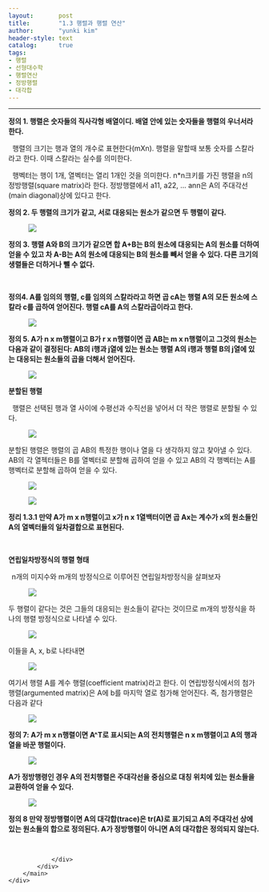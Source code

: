 ```yaml
---
layout:       post
title:        "1.3 행렬과 행렬 연산"
author:       "yunki kim"
header-style: text
catalog:      true
tags: 
- 행렬
- 선형대수학
- 행렬연산
- 정방행렬
- 대각합
---
```


<head></head>
<body id="tt-body-page" class="">
<div id="wrap" class="wrap-right">
    <div id="container">
        <main class="main ">
            <div class="area-main">
                <div class="area-view">
                    <div class="article-header"></div>
                    <hr>
                    <div class="article-view">
                        <div class="contents_style">
                            <p><b>정의 1. 행렬은 숫자들의 직사각형 배열이디. 배열 안에 있는 숫자들을 행렬의 우너서라 한다.</b></p>
<p>&nbsp; 행렬의 크기는 행과 열의 개수로 표현한다(mXn). 행렬을 말할때 보통 숫자를 스칼라 라고 한다. 이때 스칼라는 실수를 의미한다.&nbsp;</p>
<p>&nbsp; 행벡터는 행이 1개, 열벡터는 열리 1개인 것을 의미한다. n*n크키를 가진 행렬을 n의 정방행렬(square matrix)라 한다. 정방행렬에서 a11, a22, ... ann은 A의 주대각선(main diagonal)상에 있다고 한다.&nbsp;</p>
<p><b>정의 2. 두 행렬의 크기가 같고, 서로 대응되는 원소가 같으면 두 행렬이 같다.</b></p>
<p></p><figure class="imageblock alignCenter" data-origin-width="0" data-origin-height="0" data-ke-mobilestyle="widthContent">
    <span data-lightbox="lightbox">
        <img src="/img/MS4zIO2WieugrOqzvCDtlonroKwg7Jew7IKw/img.png" data-origin-width="0" data-origin-height="0" data-ke-mobilestyle="widthContent">
    </span>
    <figcaption></figcaption>
</figure><p></p>
<p><b>정의 3. 행렬 A와 B의 크기가 같으면 합 A+B는 B의 원소에 대응되는 A의 원소를 더하여 얻을 수 있고 차 A-B는 A의 원소에 대응되는 B의 원소를 빼서 얻을 수 있다. 다른 크기의 생렬들은 더하거나 뺄 수 없다.</b></p>
<p>&nbsp;</p>
<p><b>정의4. A를 임의의 행렬, c를 임의의 스칼라라고 하면 곱 cA는 행렬 A의 모든 원소에 스칼라 c를 곱하여 얻어진다. 행렬 cA를 A의 스칼라곱이라고 한다.</b></p>
<p></p><figure class="imageblock alignCenter" data-origin-width="0" data-origin-height="0" data-ke-mobilestyle="widthContent">
    <span data-lightbox="lightbox">
        <img src="/img/MS4zIO2WieugrOqzvCDtlonroKwg7Jew7IKw/img_1.png" data-origin-width="0" data-origin-height="0" data-ke-mobilestyle="widthContent">
    </span>
    <figcaption></figcaption>
</figure><p></p>
<p><b>정의 5. A가 n x m행렬이고 B가 r x n행렬이면 곱 AB는 m x n행렬이고 그것의 원소는 다음과 같이 결정된다: AB의 i행과 j열에 있는 원소는 행렬 A의 i행과 행렬 B의 j열에 있는 대응되는 원소들의 곱을 더해서 얻어진다.</b></p>
<p></p><figure class="imageblock alignCenter" data-origin-width="0" data-origin-height="0" data-ke-mobilestyle="widthContent">
    <span data-lightbox="lightbox">
        <img src="/img/MS4zIO2WieugrOqzvCDtlonroKwg7Jew7IKw/img_2.png" data-origin-width="0" data-origin-height="0" data-ke-mobilestyle="widthContent">
    </span>
    <figcaption></figcaption>
</figure><p></p>
<p><b>분할된 행렬</b></p>
<p>&nbsp; 행렬은 선택된 행과 열 사이에 수평선과 수직선을 넣어서 더 작은 행렬로 분할될 수 있다.&nbsp;</p>
<p></p><figure class="imageblock alignCenter" data-origin-width="0" data-origin-height="0" data-ke-mobilestyle="widthContent">
    <span data-lightbox="lightbox">
        <img src="/img/MS4zIO2WieugrOqzvCDtlonroKwg7Jew7IKw/img_3.png" data-origin-width="0" data-origin-height="0" data-ke-mobilestyle="widthContent">
    </span>
    <figcaption></figcaption>
</figure><p></p>
<p>분할된 행렬은 행렬의 곱 AB의 특정한 행이나 열을 다 생각하지 않고 찾아낼 수 있다. AB의 각 열젝터들은 B를 열벡터로 분할해 곱하여 얻을 수 있고 AB의 각 행벡터는 A를 행벡터로 분할해 곱하여 얻을 수 있다.</p>
<p></p><figure class="imageblock alignCenter" data-origin-width="0" data-origin-height="0" data-ke-mobilestyle="widthContent">
    <span data-lightbox="lightbox">
        <img src="/img/MS4zIO2WieugrOqzvCDtlonroKwg7Jew7IKw/img_4.png" data-origin-width="0" data-origin-height="0" data-ke-mobilestyle="widthContent">
    </span>
    <figcaption></figcaption>
</figure><figure class="imageblock alignCenter" data-origin-width="0" data-origin-height="0" data-ke-mobilestyle="widthContent">
    <span data-lightbox="lightbox">
        <img src="/img/MS4zIO2WieugrOqzvCDtlonroKwg7Jew7IKw/img_5.png" data-origin-width="0" data-origin-height="0" data-ke-mobilestyle="widthContent">
    </span>
    <figcaption></figcaption>
</figure><p></p>
<p><b>정리 1.3.1 만약 A가 m x n행렬이고 x가 n x 1열백터이면 곱 Ax는 계수가 x의 원소들인 A의 열벡터들의 일차결합으로 표현된다.</b></p>
<p>&nbsp;</p>
<p><b>연립일차방정식의 행렬 형태</b></p>
<p><b>&nbsp;&nbsp;</b>n개의 미지수와 m개의 방정식으로 이루어진 연립일차방정식을 살펴보자</p>
<p></p><figure class="imageblock alignCenter" data-origin-width="0" data-origin-height="0" data-ke-mobilestyle="widthContent">
    <span data-lightbox="lightbox">
        <img src="/img/MS4zIO2WieugrOqzvCDtlonroKwg7Jew7IKw/img_6.png" data-origin-width="0" data-origin-height="0" data-ke-mobilestyle="widthContent">
    </span>
    <figcaption></figcaption>
</figure><p></p>
<p>두 행렬이 같다는 것은 그들의 대응되는 원소들이 같다는 것이므로 m개의 방정식을 하나의 행렬 방정식으로 나타낼 수 있다.</p>
<p></p><figure class="imageblock alignCenter" data-origin-width="0" data-origin-height="0" data-ke-mobilestyle="widthContent">
    <span data-lightbox="lightbox">
        <img src="/img/MS4zIO2WieugrOqzvCDtlonroKwg7Jew7IKw/img_7.png" data-origin-width="0" data-origin-height="0" data-ke-mobilestyle="widthContent">
    </span>
    <figcaption></figcaption>
</figure><p></p>
<p>이들을 A, x, b로 나타내면&nbsp;</p>
<p></p><figure class="imageblock alignCenter" data-origin-width="0" data-origin-height="0" data-ke-mobilestyle="widthContent">
    <span data-lightbox="lightbox">
        <img src="/img/MS4zIO2WieugrOqzvCDtlonroKwg7Jew7IKw/img_8.png" data-origin-width="0" data-origin-height="0" data-ke-mobilestyle="widthContent">
    </span>
    <figcaption></figcaption>
</figure><p></p>
<p>여기서 행렬 A를 계수 행렬(coefficient matrix)라고 한다. 이 연립방정식에서의 첨가행렬(argumented matrix)은 A에 b를 마지막 열로 첨가해 얻어진다. 즉, 첨가행렬은 다음과 같다</p>
<p></p><figure class="imageblock alignCenter" data-origin-width="0" data-origin-height="0" data-ke-mobilestyle="widthContent">
    <span data-lightbox="lightbox">
        <img src="/img/MS4zIO2WieugrOqzvCDtlonroKwg7Jew7IKw/img_9.png" data-origin-width="0" data-origin-height="0" data-ke-mobilestyle="widthContent">
    </span>
    <figcaption></figcaption>
</figure><p></p>
<p><b>정의 7: A가 m x n행렬이면 A^T로 표시되는 A의 전치행렬은 n x m행렬이고 A의 행과 열을 바꾼 행렬이다.&nbsp;</b></p>
<p></p><figure class="imageblock alignCenter" data-origin-width="0" data-origin-height="0" data-ke-mobilestyle="widthContent">
    <span data-lightbox="lightbox">
        <img src="/img/MS4zIO2WieugrOqzvCDtlonroKwg7Jew7IKw/img_10.png" data-origin-width="0" data-origin-height="0" data-ke-mobilestyle="widthContent">
    </span>
    <figcaption></figcaption>
</figure><p></p>
<p><b>A가 정방행령인 경우 A의 전치행렬은 주대각선을 중심으로 대칭 위치에 있는 원소들을 교환하여 얻을 수 있다. </b></p>
<p></p><figure class="imageblock alignCenter" data-origin-width="0" data-origin-height="0" data-ke-mobilestyle="widthContent">
    <span data-lightbox="lightbox">
        <img src="/img/MS4zIO2WieugrOqzvCDtlonroKwg7Jew7IKw/img_11.png" data-origin-width="0" data-origin-height="0" data-ke-mobilestyle="widthContent">
    </span>
    <figcaption></figcaption>
</figure><p></p>
<p><b>정의 8 만약 정방행렬이면 A의 대각합(trace)은 tr(A)로 표기되고 A의 주대각선 상에 있는 원소들의 합으로 정의된다. A가 정방행렬이 아니면 A의 대각합은 정의되지 않는다.</b></p>
                        </div>
                        <br>
                        <div class="tags"></div>
                    </div>
                    
                </div>
            </div>
        </main>
    </div>
</div>


</body>